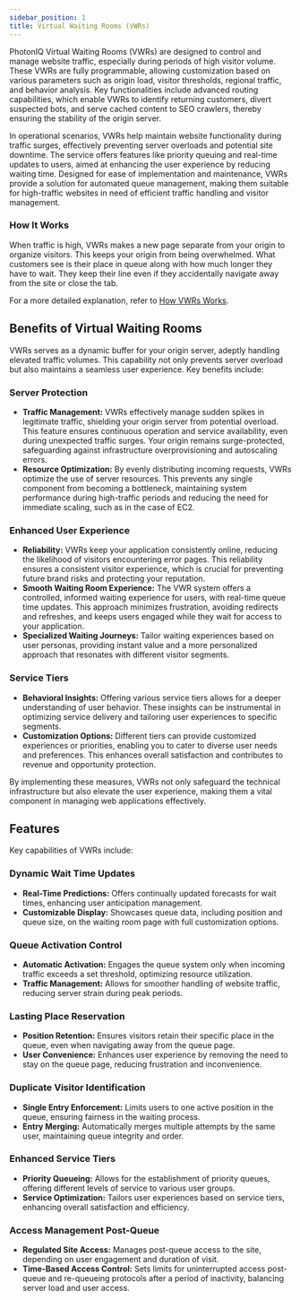 ```yaml
---
sidebar_position: 1
title: Virtual Waiting Rooms (VWRs)
---
```


PhotonIQ Virtual Waiting Rooms (VWRs) are designed to control and manage website traffic, especially during periods of high visitor volume. These VWRs are fully programmable, allowing customization based on various parameters such as origin load, visitor thresholds, regional traffic, and behavior analysis. Key functionalities include advanced routing capabilities, which enable VWRs to identify returning customers, divert suspected bots, and serve cached content to SEO crawlers, thereby ensuring the stability of the origin server.

In operational scenarios, VWRs help maintain website functionality during traffic surges, effectively preventing server overloads and potential site downtime. The service offers features like priority queuing and real-time updates to users, aimed at enhancing the user experience by reducing waiting time. Designed for ease of implementation and maintenance, VWRs provide a solution for automated queue management, making them suitable for high-traffic websites in need of efficient traffic handling and visitor management.

### How It Works

When traffic is high, VWRs makes a new page separate from your origin to organize visitors. This keeps your origin from being overwhelmed. What customers see is their place in queue along with how much longer they have to wait. They keep their line even if they accidentally navigate away from the site or close the tab.

For a more detailed explanation, refer to [How VWRs Works](how-vwrs-works.md).

## Benefits of Virtual Waiting Rooms

VWRs serves as a dynamic buffer for your origin server, adeptly handling elevated traffic volumes. This capability not only prevents server overload but also maintains a seamless user experience. Key benefits include:

### Server Protection

- **Traffic Management:** VWRs effectively manage sudden spikes in legitimate traffic, shielding your origin server from potential overload. This feature ensures continuous operation and service availability, even during unexpected traffic surges. Your origin remains surge-protected, safeguarding against infrastructure overprovisioning and autoscaling errors.
- **Resource Optimization:** By evenly distributing incoming requests, VWRs optimize the use of server resources. This prevents any single component from becoming a bottleneck, maintaining system performance during high-traffic periods and reducing the need for immediate scaling, such as in the case of EC2.

### Enhanced User Experience

- **Reliability:** VWRs keep your application consistently online, reducing the likelihood of visitors encountering error pages. This reliability ensures a consistent visitor experience, which is crucial for preventing future brand risks and protecting your reputation.
- **Smooth Waiting Room Experience:** The VWR system offers a controlled, informed waiting experience for users, with real-time queue time updates. This approach minimizes frustration, avoiding redirects and refreshes, and keeps users engaged while they wait for access to your application.
- **Specialized Waiting Journeys:** Tailor waiting experiences based on user personas, providing instant value and a more personalized approach that resonates with different visitor segments.

### Service Tiers

- **Behavioral Insights:** Offering various service tiers allows for a deeper understanding of user behavior. These insights can be instrumental in optimizing service delivery and tailoring user experiences to specific segments.
- **Customization Options:** Different tiers can provide customized experiences or priorities, enabling you to cater to diverse user needs and preferences. This enhances overall satisfaction and contributes to revenue and opportunity protection.

By implementing these measures, VWRs not only safeguard the technical infrastructure but also elevate the user experience, making them a vital component in managing web applications effectively.

## Features

Key capabilities of VWRs include:

### Dynamic Wait Time Updates

- **Real-Time Predictions:** Offers continually updated forecasts for wait times, enhancing user anticipation management.
- **Customizable Display:** Showcases queue data, including position and queue size, on the waiting room page with full customization options.

### Queue Activation Control

- **Automatic Activation:** Engages the queue system only when incoming traffic exceeds a set threshold, optimizing resource utilization.
- **Traffic Management:** Allows for smoother handling of website traffic, reducing server strain during peak periods.

### Lasting Place Reservation

- **Position Retention:** Ensures visitors retain their specific place in the queue, even when navigating away from the queue page.
- **User Convenience:** Enhances user experience by removing the need to stay on the queue page, reducing frustration and inconvenience.

### Duplicate Visitor Identification

- **Single Entry Enforcement:** Limits users to one active position in the queue, ensuring fairness in the waiting process.
- **Entry Merging:** Automatically merges multiple attempts by the same user, maintaining queue integrity and order.

### Enhanced Service Tiers

- **Priority Queueing:** Allows for the establishment of priority queues, offering different levels of service to various user groups.
- **Service Optimization:** Tailors user experiences based on service tiers, enhancing overall satisfaction and efficiency.

### Access Management Post-Queue

- **Regulated Site Access:** Manages post-queue access to the site, depending on user engagement and duration of visit.
- **Time-Based Access Control:** Sets limits for uninterrupted access post-queue and re-queueing protocols after a period of inactivity, balancing server load and user access.
